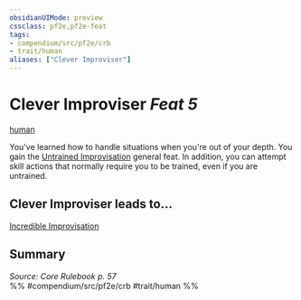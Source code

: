```yaml
---
obsidianUIMode: preview
cssclass: pf2e,pf2e-feat
tags:
- compendium/src/pf2e/crb
- trait/human
aliases: ["Clever Improviser"]
---
```

# Clever Improviser  *Feat 5*  
[human](../../rules/traits/human.md)  


You've learned how to handle situations when you're out of your depth. You gain the [Untrained Improvisation](untrained-improvisation.md) general feat. In addition, you can attempt skill actions that normally require you to be trained, even if you are untrained.

## Clever Improviser leads to...

[Incredible Improvisation](incredible-improvisation.md)

## Summary

*Source: Core Rulebook p. 57*  
%% #compendium/src/pf2e/crb #trait/human %%